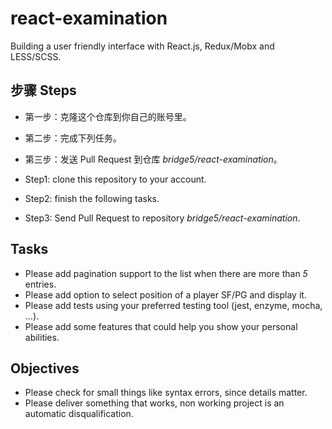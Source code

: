 # react-examination

Building a user friendly interface with React.js, Redux/Mobx and LESS/SCSS.

## 步骤 Steps

- 第一步：克隆这个仓库到你自己的账号里。
- 第二步：完成下列任务。
- 第三步：发送 Pull Request 到仓库 *bridge5/react-examination*。

- Step1: clone this repository to your account.
- Step2: finish the following tasks.
- Step3: Send Pull Request to repository *bridge5/react-examination*.

## Tasks

- Please add pagination support to the list when there are more than *5* entries.
- Please add option to select position of a player SF/PG and display it.
- Please add tests using your preferred testing tool (jest, enzyme, mocha, ...).
- Please add some features that could help you show your personal abilities.

## Objectives

- Please check for small things like syntax errors, since details matter.
- Please deliver something that works, non working project is an automatic disqualification.